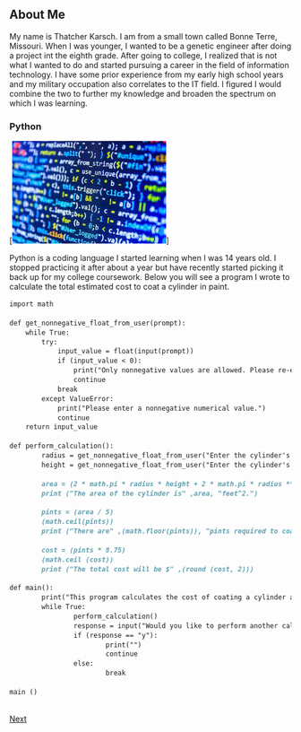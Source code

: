 <body>
<h2>About Me</h2>

<p> My name is Thatcher Karsch. I am from a small town called Bonne Terre, Missouri. When I was younger, I wanted to be a genetic engineer after doing a project int the eighth grade. After going to college, I realized that is not what I wanted to do and started pursuing a career in the field of information technology. I have some prior experience from my early high school years and my military occupation also correlates to the IT field. I figured I would combine the two to further my knowledge and broaden the spectrum on which I was learning. </p>

<h3>Python</h3>

[![alt text](Coding.jpg)]

<p> Python is a coding language I started learning when I was 14 years old. I stopped practicing it after about a year but have recently started picking it back up for my college coursework. Below you will see a program I wrote to calculate the total estimated cost to coat a cylinder in paint. </p>

```markdown
import math

def get_nonnegative_float_from_user(prompt):
    while True:
        try:
            input_value = float(input(prompt))
            if (input_value < 0):
                print("Only nonnegative values are allowed. Please re-enter the value.")
                continue
            break
        except ValueError:
            print("Please enter a nonnegative numerical value.")
            continue
    return input_value

def perform_calculation():
        radius = get_nonnegative_float_from_user("Enter the cylinder's radius: ")
        height = get_nonnegative_float_from_user("Enter the cylinder's height: ")

        area = (2 * math.pi * radius * height + 2 * math.pi * radius **2)
        print ("The area of the cylinder is" ,area, "feet^2.")

        pints = (area / 5) 
        (math.ceil(pints)) 
        print ("There are" ,(math.floor(pints)), "pints required to coat the cylinder.") 

        cost = (pints * 8.75)
        (math.ceil (cost))
        print ("The total cost will be $" ,(round (cost, 2)))

def main():
        print("This program calculates the cost of coating a cylinder along with the area and the number of pints required.")
        while True:
                perform_calculation()
                response = input("Would you like to perform another calculation (y/n)? ")
                if (response == "y"):
                        print("")
                        continue
                else:
                        break

main ()
                

```

[Next](NationalGuard.md)
</body>
